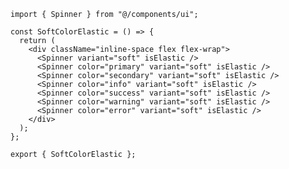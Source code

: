 ﻿```tsx
import { Spinner } from "@/components/ui";

const SoftColorElastic = () => {
  return (
    <div className="inline-space flex flex-wrap">
      <Spinner variant="soft" isElastic />
      <Spinner color="primary" variant="soft" isElastic />
      <Spinner color="secondary" variant="soft" isElastic />
      <Spinner color="info" variant="soft" isElastic />
      <Spinner color="success" variant="soft" isElastic />
      <Spinner color="warning" variant="soft" isElastic />
      <Spinner color="error" variant="soft" isElastic />
    </div>
  );
};

export { SoftColorElastic };

```

